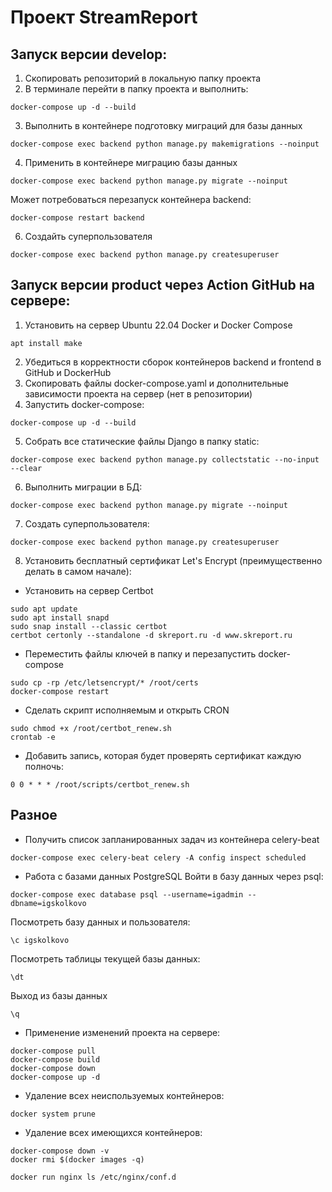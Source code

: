 # Проект StreamReport

## Запуск версии develop:
1. Скопировать репозиторий в локальную папку проекта
2. В терминале перейти в папку проекта и выполнить:
```
docker-compose up -d --build
```
3. Выполнить в контейнере подготовку миграций для базы данных
```
docker-compose exec backend python manage.py makemigrations --noinput
```
4. Применить в контейнере миграцию базы данных
```
docker-compose exec backend python manage.py migrate --noinput
```
Может потребоваться перезапуск контейнера backend:
```
docker-compose restart backend
```
6. Создайть суперпользователя
```
docker-compose exec backend python manage.py createsuperuser
```

## Запуск версии product через Action GitHub на сервере:
1. Установить на сервер Ubuntu 22.04 Docker и Docker Compose
```
apt install make
```
2. Убедиться в корректности сборок контейнеров backend и frontend в GitHub и  DockerHub
3. Скопировать файлы docker-compose.yaml и дополнительные зависимости проекта на сервер (нет в репозитории)
4. Запустить docker-compose:
```
docker-compose up -d --build
```
5. Собрать все статические файлы Django в папку static:
```
docker-compose exec backend python manage.py collectstatic --no-input --clear
```
6. Выполнить миграции в БД:
```
docker-compose exec backend python manage.py migrate --noinput
```
7. Создать суперпользователя:
```
docker-compose exec backend python manage.py createsuperuser
```
8. Установить бесплатный сертификат Let's Encrypt (преимущественно делать в самом начале):
* Установить на сервер Certbot
```
sudo apt update
sudo apt install snapd
sudo snap install --classic certbot
certbot certonly --standalone -d skreport.ru -d www.skreport.ru
```
* Переместить файлы ключей в папку и перезапустить docker-compose
```
sudo cp -rp /etc/letsencrypt/* /root/certs
docker-compose restart
```
* Сделать скрипт исполняемым и открыть CRON
```
sudo chmod +x /root/certbot_renew.sh
crontab -e
```
* Добавить запись, которая будет проверять сертификат каждую полночь:
```
0 0 * * * /root/scripts/certbot_renew.sh
```

## Разное
* Получить список запланированных задач из контейнера celery-beat
```
docker-compose exec celery-beat celery -A config inspect scheduled
```
* Работа с базами данных PostgreSQL
Войти в базу данных через psql:
```
docker-compose exec database psql --username=igadmin --dbname=igskolkovo
```
Посмотреть базу данных и пользователя:
```
\c igskolkovo
```
Посмотреть таблицы текущей базы данных:
```
\dt
```
Выход из базы данных
```
\q
```
* Применение изменений проекта на сервере:
```
docker-compose pull
docker-compose build
docker-compose down
docker-compose up -d
```
* Удаление всех неиспользуемых контейнеров:
```
docker system prune
```
* Удаление всех имеющихся контейнеров:
```
docker-compose down -v
docker rmi $(docker images -q)
```
```
docker run nginx ls /etc/nginx/conf.d
```